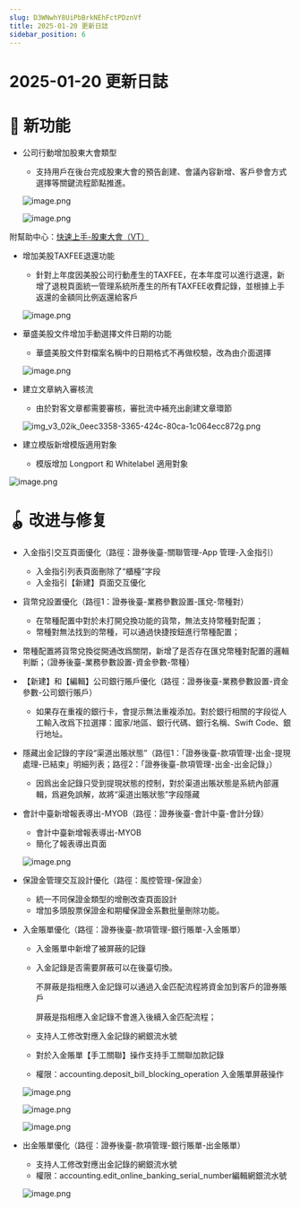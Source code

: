 ```yaml
---
slug: D3WNwhY8UiPbBrkNEhFctPDznVf
title: 2025-01-20 更新日誌
sidebar_position: 6
---
```



# 2025-01-20 更新日誌


# 🎉 新功能

- 公司行動增加股東大會類型
    - 支持用戶在後台完成股東大會的預告創建、會議內容新增、客戶參會方式選擇等關鍵流程節點推進。

    ![image.png](/assets/11e64bdb8368f06e21952f9968f03ea4.png)


    ![image.png](/assets/97d64292758f28a351d510700a457f31.png)


附幫助中心：[快速上手-股東大會（VT）](https://www.notion.so/22b5bab0c2cc81778e0cc87d6bf18196)

- 增加美股TAXFEE退還功能
    - 針對上年度因美股公司行動產生的TAXFEE，在本年度可以進行退還，新增了退稅頁面統一管理系統所產生的所有TAXFEE收費記錄，並根據上手返還的金額同比例返還給客戶

    ![image.png](/assets/ca7b2acdfa5a9831ecc3531b8f06d260.png)

- 華盛美股文件增加手動選擇文件日期的功能
    - 華盛美股文件對檔案名稱中的日期格式不再做校驗，改為由介面選擇

    ![image.png](/assets/23bca4cfa660086de29d131d0a6174a9.png)

- 建立文章納入審核流
    - 由於對客文章都需要審核，審批流中補充出創建文章環節

    ![img_v3_02ik_0eec3358-3365-424c-80ca-1c064ecc872g.png](/assets/0c995d5b5008f4b6a37c32e2edec94c1.png)

- 建立模版新增模版適用對象
    - 模版增加 Longport 和 Whitelabel 適用對象

![image.png](/assets/2152ee5b4209f54384daa78e8bf7ef16.png)


# 🪀 改进与修复

- 入金指引交互頁面優化（路徑：證券後臺-關聯管理-App 管理-入金指引）
    - 入金指引列表頁面刪除了“櫃檯”字段
    - 入金指引【新建】頁面交互優化
- 貨幣兌設置優化（路徑1：證券後臺-業務參數設置-匯兌-幣種對）
    - 在幣種配置中對於未打開兌換功能的貨幣，無法支持幣種對配置；
    - 幣種對無法找到的幣種，可以通過快捷按鈕進行幣種配置；
- 幣種配置將貨幣兌換從開通改爲關閉，新增了是否存在匯兌幣種對配置的邏輯判斷；（證券後臺-業務參數設置-資金參數-幣種）
- 【新建】和【編輯】公司銀行賬戶優化（路徑：證券後臺-業務參數設置-資金參數-公司銀行賬戶）
    - 如果存在重複的銀行卡，會提示無法重複添加。對於銀行相關的字段從人工輸入改爲下拉選擇：國家/地區、銀行代碼、銀行名稱、Swift Code、銀行地址。
- 隱藏出金記錄的字段“渠道出賬狀態”（路徑1：「證券後臺-款項管理-出金-提現處理-已結束」明細列表；路徑2：「證券後臺-款項管理-出金-出金記錄」）
    - 因爲出金記錄只受到提現狀態的控制，對於渠道出賬狀態是系統內部邏輯，爲避免誤解，故將“渠道出賬狀態”字段隱藏
- 會計中臺新增報表導出-MYOB（路徑：證券後臺-會計中臺-會計分錄）
    - 會計中臺新增報表導出-MYOB
    - 簡化了報表導出頁面

    ![image.png](/assets/83d9e182ceff8867d4f2404c1deeab93.png)

- 保證金管理交互設計優化（路徑：風控管理-保證金）
    - 統一不同保證金類型的增刪改查頁面設計
    - 增加多頭股票保證金和期權保證金系數批量刪除功能。
- 入金賬單優化（路徑：證券後臺-款項管理-銀行賬單-入金賬單）
    - 入金賬單中新增了被屏蔽的記錄
    - 入金記錄是否需要屏蔽可以在後臺切換。

        不屏蔽是指相應入金記錄可以通過入金匹配流程將資金加到客戶的證券賬戶


        屏蔽是指相應入金記錄不會進入後續入金匹配流程；

    - 支持人工修改對應入金記錄的網銀流水號
    - 對於入金賬單【手工關聯】操作支持手工關聯加款記錄
    - 權限：accounting.deposit_bill_blocking_operation 入金賬單屏蔽操作

    ![image.png](/assets/f08977783fe69400bee756972b8cfd7f.png)


    ![image.png](/assets/07eb9bc4bfa93b55a129b80b5c7bce52.png)


    ![image.png](/assets/e3917d2a7aafda70df005d82b380b5f0.png)

- 出金賬單優化（路徑：證券後臺-款項管理-銀行賬單-出金賬單）
    - 支持人工修改對應出金記錄的網銀流水號
    - 權限：accounting.edit_online_banking_serial_number編輯網銀流水號

    ![image.png](/assets/7062b1d8d519d2e06f3341285428d08c.png)


